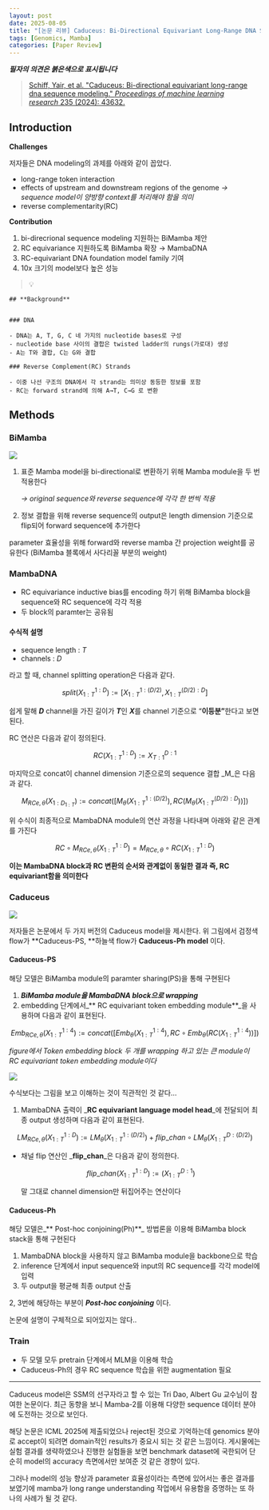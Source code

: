 ```yaml
---
layout: post
date: 2025-08-05
title: "[논문 리뷰] Caduceus: Bi-Directional Equivariant Long-Range DNA Sequence Modeling"
tags: [Genomics, Mamba]
categories: [Paper Review]
---
```


<span class="notion-red">_**필자의 의견은 붉은색으로 표시됩니다**_</span>


> [Schiff, Yair, et al. "Caduceus: Bi-directional equivariant long-range dna sequence modeling." ](https://pmc.ncbi.nlm.nih.gov/articles/PMC12189541/)[_Proceedings of machine learning research_](https://pmc.ncbi.nlm.nih.gov/articles/PMC12189541/)[ 235 (2024): 43632.](https://pmc.ncbi.nlm.nih.gov/articles/PMC12189541/)



## Introduction


**Challenges**


저자들은 DNA modeling의 과제를 아래와 같이 꼽았다.

- long-range token interaction
- effects of upstream and downstream regions of the genome 
_→ sequence model이 양방향 context를 처리해야 함을 의미_
- reverse complementarity(RC)

**Contribution**

1. bi-direcrional sequence modeling 지원하는 BiMamba 제안
1. RC equivariance 지원하도록 BiMamba 확장 → MambaDNA
1. RC-equivariant DNA foundation model family 기여
1. 10x 크기의 model보다 높은 성능

> 💡 


	## **Background**


	### DNA

	- DNA는 A, T, G, C 네 가지의 nucleotide bases로 구성
	- nucleotide base 사이의 결합은 twisted ladder의 rungs(가로대) 생성
	- A는 T와 결합, C는 G와 결합

	### Reverse Complement(RC) Strands

	- 이중 나선 구조의 DNA에서 각 strand는 의미상 동등한 정보를 포함
	- RC는 forward strand에 의해 A→T, C→G 로 변환


## Methods



### BiMamba


![](https://prod-files-secure.s3.us-west-2.amazonaws.com/542b861c-36a8-4051-84e5-8804b6728dba/2c247d59-7815-4980-99f0-8f0d21f445a7/image.png?X-Amz-Algorithm=AWS4-HMAC-SHA256&X-Amz-Content-Sha256=UNSIGNED-PAYLOAD&X-Amz-Credential=ASIAZI2LB466UASAG7IS%2F20250922%2Fus-west-2%2Fs3%2Faws4_request&X-Amz-Date=20250922T080115Z&X-Amz-Expires=3600&X-Amz-Security-Token=IQoJb3JpZ2luX2VjEJ%2F%2F%2F%2F%2F%2F%2F%2F%2F%2F%2FwEaCXVzLXdlc3QtMiJHMEUCIEGZHph3ucfMA5mx92bYsTqxVNj9goi8oCjsG1p1ITZwAiEAjjj4cnmNIa3sZby%2B3elAXJqjDb7%2B65JDnuccAJNk%2F7Mq%2FwMIKBAAGgw2Mzc0MjMxODM4MDUiDMVY4xykIYKsKAuRBCrcA8uS%2FtKmvFEtSr7CO4HJH6pRkxtW3nmqlk92xWpu8Ls8kQDypNpCzWQc3v42bGVKJotuebNCrdW6LfdXoPrK62mxziq8Fv8uHPeVpHV0AtYQac9EyKStk6vEDBVFYppvW6SFMOehyJPyT7NY9WgQN%2FyYNiR6UOfWvOTeJ6kSs2e7UpJULVg8XIDpYbc22A6uI4Eu7Na6einlWCMHOn%2F3IKEL1RUUpmpekVX24A45Jn1w1R3R3GVxvuShOe9Ntm%2BLIPqdRlGHlbGHozn%2FYIGHRId%2FFUTiXPCTsGmevQ6A1OwHIpLveuvC6vd4kgxxnpFWHNOYz3KVJyjz4x3ufCe%2FQJi9onW8MNNBfOR1WX3rg%2FzJa8MkktbY5Sd848iUh%2Bo%2BgOTYIJCO2sXqBP6aQyqIjONjR5p5YblNeJ3%2BTxmQHjT4sopH7tMEJmY%2FTEsZx6eJC3hxaC11xRzhLtA3%2Fv94xdulQy7OIqZOOVLoPRcT7xY5z1aLT9YGIOmivE%2B2eszwOokTo8tIUb840%2FnIQGwJ5NCmnLNDukPxl8Cr%2FSOmpyb8i4%2BXnga4dkGg5d5oSH61P2D1mdOxlYFx1zHGB1LbNQy5u9VLlnwbA0E%2FkUx5OrwlXzkuP6qOGRdbfcK4MNDuw8YGOqUB4HSMk6%2FvAQuoUxOv%2Frki2i1EYEsIo4eRyv2Fap%2FgtT89spsnXM9f4WC61V0NXWuglNY5pQz8sb%2FAl6stklGKUCSpbEM0jMAPPCI7rV40Fn8iZJYExO5afhAZcceRZ7xcCU4VC7L50ksjA%2BfBhAB2KVgRpz4yrMcXhejxEVn8ZiHQoKIvT0IdRtFU5uSRaESMHROkE0SQNGSTayiQaywIUHYGRG6u&X-Amz-Signature=bac88a97bbef0017b53c0fb28efb9a7a059baf328a00b27add37ad788f69b952&X-Amz-SignedHeaders=host&x-amz-checksum-mode=ENABLED&x-id=GetObject)

1. 표준 Mamba model을 bi-directional로 변환하기 위해 Mamba module을 두 번 적용한다

	_→ original sequence와 reverse sequence에 각각 한 번씩 적용_

1. 정보 결합을 위해 reverse sequence의 output은 length dimension 기준으로 flip되어 forward sequence에 추가한다

parameter 효율성을 위해 forward와 reverse mamba 간 projection weight를 공유한다 (BiMamba 블록에서 사다리꼴 부분의 weight)



### MambaDNA

- RC equivariance inductive bias를 encoding 하기 위해 BiMamba block을 sequence와 RC sequence에 각각 적용
- 두 block의 paramter는 공유됨


#### 수식적 설명

- sequence length : _T_
- channels : _D_

라고 할 때,  channel splitting operation은 다음과 같다.


$$
split(X^{1:D}_{1:T}):=[X^{1:(D/2)}_{1:T},X^{(D/2):D}_{1:T}]
$$


<span class="notion-red">쉽게 말해 </span><span class="notion-red">_**D**_</span><span class="notion-red"> channel을 가진 길이가 </span><span class="notion-red">_**T**_</span><span class="notion-red">인 </span><span class="notion-red">_**X**_</span><span class="notion-red">를 channel 기준으로 “</span><span class="notion-red">**이등분”**</span><span class="notion-red">한다고 보면 된다.</span>


RC 연산은 다음과 같이 정의된다.


$$
RC(X^{1:D}_{1:T}):=X^{D:1}_{T:1}
$$


마지막으로 concat이 channel dimension 기준으로의 sequence 결합 _M_은 다음과 같다.


$$
M_{RCe,\theta}(X_{1:D_{1:T}}):=concat([M_{\theta}(X^{1:(D/2)}_{1:T}),RC(M_{\theta}(X^{(D/2):D}_{1:T}))])
$$


위 수식이 최종적으로 MambaDNA module의 연산 과정을 나타내며 아래와 같은 관계를 가진다


$$
RC\circ M_{RCe,\theta}(X^{1:D}_{1:T}) = M_{RCe,\theta} \circ RC(X^{1:D}_{1:T})
$$


**이는 MambaDNA block과 RC 변환의 순서와 관계없이 동일한 결과 즉, RC equivariant함을 의미한다**



### Caduceus


![](https://prod-files-secure.s3.us-west-2.amazonaws.com/542b861c-36a8-4051-84e5-8804b6728dba/f94a60d7-8145-473b-aef9-7c68d3ec604a/image.png?X-Amz-Algorithm=AWS4-HMAC-SHA256&X-Amz-Content-Sha256=UNSIGNED-PAYLOAD&X-Amz-Credential=ASIAZI2LB466UASAG7IS%2F20250922%2Fus-west-2%2Fs3%2Faws4_request&X-Amz-Date=20250922T080115Z&X-Amz-Expires=3600&X-Amz-Security-Token=IQoJb3JpZ2luX2VjEJ%2F%2F%2F%2F%2F%2F%2F%2F%2F%2F%2FwEaCXVzLXdlc3QtMiJHMEUCIEGZHph3ucfMA5mx92bYsTqxVNj9goi8oCjsG1p1ITZwAiEAjjj4cnmNIa3sZby%2B3elAXJqjDb7%2B65JDnuccAJNk%2F7Mq%2FwMIKBAAGgw2Mzc0MjMxODM4MDUiDMVY4xykIYKsKAuRBCrcA8uS%2FtKmvFEtSr7CO4HJH6pRkxtW3nmqlk92xWpu8Ls8kQDypNpCzWQc3v42bGVKJotuebNCrdW6LfdXoPrK62mxziq8Fv8uHPeVpHV0AtYQac9EyKStk6vEDBVFYppvW6SFMOehyJPyT7NY9WgQN%2FyYNiR6UOfWvOTeJ6kSs2e7UpJULVg8XIDpYbc22A6uI4Eu7Na6einlWCMHOn%2F3IKEL1RUUpmpekVX24A45Jn1w1R3R3GVxvuShOe9Ntm%2BLIPqdRlGHlbGHozn%2FYIGHRId%2FFUTiXPCTsGmevQ6A1OwHIpLveuvC6vd4kgxxnpFWHNOYz3KVJyjz4x3ufCe%2FQJi9onW8MNNBfOR1WX3rg%2FzJa8MkktbY5Sd848iUh%2Bo%2BgOTYIJCO2sXqBP6aQyqIjONjR5p5YblNeJ3%2BTxmQHjT4sopH7tMEJmY%2FTEsZx6eJC3hxaC11xRzhLtA3%2Fv94xdulQy7OIqZOOVLoPRcT7xY5z1aLT9YGIOmivE%2B2eszwOokTo8tIUb840%2FnIQGwJ5NCmnLNDukPxl8Cr%2FSOmpyb8i4%2BXnga4dkGg5d5oSH61P2D1mdOxlYFx1zHGB1LbNQy5u9VLlnwbA0E%2FkUx5OrwlXzkuP6qOGRdbfcK4MNDuw8YGOqUB4HSMk6%2FvAQuoUxOv%2Frki2i1EYEsIo4eRyv2Fap%2FgtT89spsnXM9f4WC61V0NXWuglNY5pQz8sb%2FAl6stklGKUCSpbEM0jMAPPCI7rV40Fn8iZJYExO5afhAZcceRZ7xcCU4VC7L50ksjA%2BfBhAB2KVgRpz4yrMcXhejxEVn8ZiHQoKIvT0IdRtFU5uSRaESMHROkE0SQNGSTayiQaywIUHYGRG6u&X-Amz-Signature=ac4600af6fd3c889e25290d005871038f437fc1a222bcdd4622e8acf8ba34f3b&X-Amz-SignedHeaders=host&x-amz-checksum-mode=ENABLED&x-id=GetObject)


저자들은 논문에서 두 가지 버전의 Caduceus model을 제시한다. 위 그림에서 검정색 flow가 **Caduceus-PS, **하늘색 flow가 **Caduceus-Ph model** 이다.



#### Caduceus-PS


해당 모델은 BiMamba module의 paramter sharing(PS)을 통해 구현된다

1. _**BiMamba module을 MambaDNA block으로 wrapping**_
1. embedding 단계에서_** RC equivariant token embedding module**_을 사용하며 다음과 같이 표현된다.

$$
Emb_{RCe,\theta}(X^{1:4}_{1:T}):=concat([Emb_{\theta}(X^{1:4}_{1:T}),RC \circ Emb_{\theta}(RC(X^{1:4}_{1:T}))])
$$


_figure에서 Token embedding block 두 개를 wrapping 하고 있는 큰 module이 RC equivariant token embedding module이다_


![](https://prod-files-secure.s3.us-west-2.amazonaws.com/542b861c-36a8-4051-84e5-8804b6728dba/b175e4da-71eb-4e91-8c23-a06dabe673c9/image.png?X-Amz-Algorithm=AWS4-HMAC-SHA256&X-Amz-Content-Sha256=UNSIGNED-PAYLOAD&X-Amz-Credential=ASIAZI2LB466UASAG7IS%2F20250922%2Fus-west-2%2Fs3%2Faws4_request&X-Amz-Date=20250922T080115Z&X-Amz-Expires=3600&X-Amz-Security-Token=IQoJb3JpZ2luX2VjEJ%2F%2F%2F%2F%2F%2F%2F%2F%2F%2F%2FwEaCXVzLXdlc3QtMiJHMEUCIEGZHph3ucfMA5mx92bYsTqxVNj9goi8oCjsG1p1ITZwAiEAjjj4cnmNIa3sZby%2B3elAXJqjDb7%2B65JDnuccAJNk%2F7Mq%2FwMIKBAAGgw2Mzc0MjMxODM4MDUiDMVY4xykIYKsKAuRBCrcA8uS%2FtKmvFEtSr7CO4HJH6pRkxtW3nmqlk92xWpu8Ls8kQDypNpCzWQc3v42bGVKJotuebNCrdW6LfdXoPrK62mxziq8Fv8uHPeVpHV0AtYQac9EyKStk6vEDBVFYppvW6SFMOehyJPyT7NY9WgQN%2FyYNiR6UOfWvOTeJ6kSs2e7UpJULVg8XIDpYbc22A6uI4Eu7Na6einlWCMHOn%2F3IKEL1RUUpmpekVX24A45Jn1w1R3R3GVxvuShOe9Ntm%2BLIPqdRlGHlbGHozn%2FYIGHRId%2FFUTiXPCTsGmevQ6A1OwHIpLveuvC6vd4kgxxnpFWHNOYz3KVJyjz4x3ufCe%2FQJi9onW8MNNBfOR1WX3rg%2FzJa8MkktbY5Sd848iUh%2Bo%2BgOTYIJCO2sXqBP6aQyqIjONjR5p5YblNeJ3%2BTxmQHjT4sopH7tMEJmY%2FTEsZx6eJC3hxaC11xRzhLtA3%2Fv94xdulQy7OIqZOOVLoPRcT7xY5z1aLT9YGIOmivE%2B2eszwOokTo8tIUb840%2FnIQGwJ5NCmnLNDukPxl8Cr%2FSOmpyb8i4%2BXnga4dkGg5d5oSH61P2D1mdOxlYFx1zHGB1LbNQy5u9VLlnwbA0E%2FkUx5OrwlXzkuP6qOGRdbfcK4MNDuw8YGOqUB4HSMk6%2FvAQuoUxOv%2Frki2i1EYEsIo4eRyv2Fap%2FgtT89spsnXM9f4WC61V0NXWuglNY5pQz8sb%2FAl6stklGKUCSpbEM0jMAPPCI7rV40Fn8iZJYExO5afhAZcceRZ7xcCU4VC7L50ksjA%2BfBhAB2KVgRpz4yrMcXhejxEVn8ZiHQoKIvT0IdRtFU5uSRaESMHROkE0SQNGSTayiQaywIUHYGRG6u&X-Amz-Signature=af52d37d91a197231c44e3ac4ec4dd73305fe69638cf30d73829a26c79ffe29d&X-Amz-SignedHeaders=host&x-amz-checksum-mode=ENABLED&x-id=GetObject)


<span class="notion-red">수식보다는 그림을 보고 이해하는 것이 직관적인 것 같다…</span>

1. MambaDNA 출력이 _**RC equivariant language model head**_에 전달되어 최종 output 생성하며 다음과 같이 표현된다.

$$
LM_{RCe,\theta}(X^{1:D}_{1:T}):= LM_{\theta}(X^{1:(D/2)}_{1:T})+flip\_chan\circ LM_{\theta}(X^{D:(D/2)}_{1:T})
$$

- 채널 flip 연산인 _**flip\_chan**_은 다음과 같이 정의한다.

	$$
	flip\_chan(X^{1:D}_{1:T}):=(X^{D:1}_{1:T})
	$$


	말 그대로 channel dimension만 뒤집어주는 연산이다



#### Caduceus-Ph


해당 모델은_** Post-hoc conjoining(Ph)**_ 방법론을 이용해 BiMamba block stack을 통해 구현된다

1. MambaDNA block을 사용하지 않고 BiMamba module을 backbone으로 학습
1. inference 단계에서 input sequence와 input의 RC sequence를 각각 model에 입력
1. 두 output을 평균해 최종 output 산출

2, 3번에 해당하는 부분이 _**Post-hoc conjoining**_ 이다.


<span class="notion-red">논문에 설명이 구체적으로 되어있지는 않다..</span>



### Train

- 두 모델 모두 pretrain 단계에서 MLM을 이용해 학습
- Caduceus-Ph의 경우 RC sequence 학습을 위한 augmentation 필요

---


<span class="notion-red">Caduceus model은 SSM의 선구자라고 할 수 있는 Tri Dao, Albert Gu 교수님이 참여한 논문이다. 최근 동향을 보니 Mamba-2를 이용해 다양한 sequence 데이터 분야에 도전하는 것으로 보인다.</span>


<span class="notion-red">해당 논문은 ICML 2025에 제출되었으나 reject된 것으로 기억하는데 genomics 분야로 accept이 되려면 domain적인 results가 중요시 되는 것 같은 느낌이다. 게시물에는 실험 결과를 생략하였으나 진행한 실험들을 보면 benchmark dataset에 국한되어 단순히 model의 accuracy 측면에서만 보여준 것 같은 경향이 있다.</span>


<span class="notion-red">그러나 model의 성능 향상과 parameter 효율성이라는 측면에 있어서는 좋은 결과를 보였기에 mamba가 long range understanding 작업에서 유용함을 증명하는 또 하나의 사례가 될 것 같다.</span>

